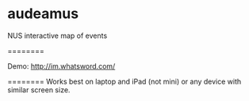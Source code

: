 audeamus
========

NUS interactive map of events

========

Demo: http://im.whatsword.com/

========
Works best on laptop and iPad (not mini) or any device with similar screen size.
